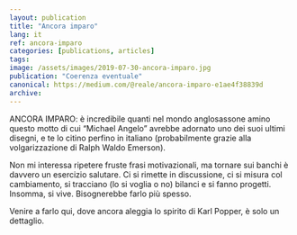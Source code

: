 ```yaml
---
layout: publication
title: "Ancora imparo"
lang: it
ref: ancora-imparo
categories: [publications, articles]
tags:
image: /assets/images/2019-07-30-ancora-imparo.jpg
publication: "Coerenza eventuale"
canonical: https://medium.com/@reale/ancora-imparo-e1ae4f38839d
archive:
---
```


ANCORA IMPARO: è incredibile quanti nel mondo anglosassone amino questo motto di cui “Michael Angelo” avrebbe adornato uno dei suoi ultimi disegni, e te lo citino perfino in italiano (probabilmente grazie alla volgarizzazione di Ralph Waldo Emerson).

Non mi interessa ripetere fruste frasi motivazionali, ma tornare sui banchi è davvero un esercizio salutare. Ci si rimette in discussione, ci si misura col cambiamento, si tracciano (lo si voglia o no) bilanci e si fanno progetti. Insomma, si vive. Bisognerebbe farlo più spesso.

Venire a farlo qui, dove ancora aleggia lo spirito di Karl Popper, è solo un dettaglio.
